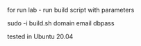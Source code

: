 for run lab - run build script with parameters

sudo -i
build.sh domain email dbpass

tested in Ubuntu 20.04
